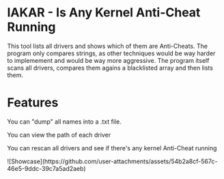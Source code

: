 <h1>IAKAR - Is Any Kernel Anti-Cheat Running</h1>
<p> This tool lists all drivers and shows which of them are Anti-Cheats. The program only compares strings, as other techniques would be way harder to implemement and would be way more aggressive. The program itself scans all drivers,
compares them agains a blacklisted array and then lists them.</p>

<h1> Features </h1>
<p> You can "dump" all names into a .txt file.</p>
<p> You can view the path of each driver</p>
<p> You can rescan all drivers and see if there's any kernel Anti-Cheat running</p>
![Showcase](https://github.com/user-attachments/assets/54b2a8cf-567c-46e5-9ddc-39c7a5ad2aeb)
